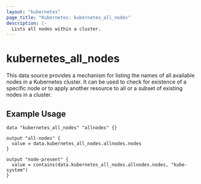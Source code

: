 ```yaml
---
layout: "kubernetes"
page_title: "Kubernetes: kubernetes_all_nodes"
description: |-
  Lists all nodes within a cluster.
---
```


# kubernetes_all_nodes

This data source provides a mechanism for listing the names of all available nodes in a Kubernetes cluster.
It can be used to check for existence of a specific node or to apply another resource to all or a subset of existing nodes in a cluster.

## Example Usage

```hcl
data "kubernetes_all_nodes" "allnodes" {}

output "all-nodes" {
  value = data.kubernetes_all_nodes.allnodes.nodes
}

output "node-present" {
  value = contains(data.kubernetes_all_nodes.allnodes.nodes, "kube-system")
}

```
